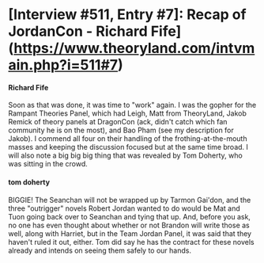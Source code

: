 # [Interview #511, Entry #7]: Recap of JordanCon - Richard Fife](https://www.theoryland.com/intvmain.php?i=511#7)

#### Richard Fife

Soon as that was done, it was time to "work" again. I was the gopher for the Rampant Theories Panel, which had Leigh, Matt from TheoryLand, Jakob Remick of theory panels at DragonCon (ack, didn't catch which fan community he is on the most), and Bao Pham (see my description for Jakob). I commend all four on their handling of the frothing-at-the-mouth masses and keeping the discussion focused but at the same time broad. I will also note a big big big thing that was revealed by Tom Doherty, who was sitting in the crowd.

#### tom doherty

BIGGIE! The Seanchan will not be wrapped up by Tarmon Gai'don, and the three "outrigger" novels Robert Jordan wanted to do would be Mat and Tuon going back over to Seanchan and tying that up. And, before you ask, no one has even thought about whether or not Brandon will write those as well, along with Harriet, but in the Team Jordan Panel, it was said that they haven't ruled it out, either. Tom did say he has the contract for these novels already and intends on seeing them safely to our hands.

